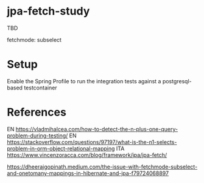 # jpa-fetch-study

TBD

fetchmode: subselect

# Setup
Enable the Spring Profile to run the integration tests against a postgresql-based testcontainer

# References
EN https://vladmihalcea.com/how-to-detect-the-n-plus-one-query-problem-during-testing/
EN https://stackoverflow.com/questions/97197/what-is-the-n1-selects-problem-in-orm-object-relational-mapping
ITA https://www.vincenzoracca.com/blog/framework/jpa/jpa-fetch/

https://dheerajgopinath.medium.com/the-issue-with-fetchmode-subselect-and-onetomany-mappings-in-hibernate-and-jpa-f79724068897